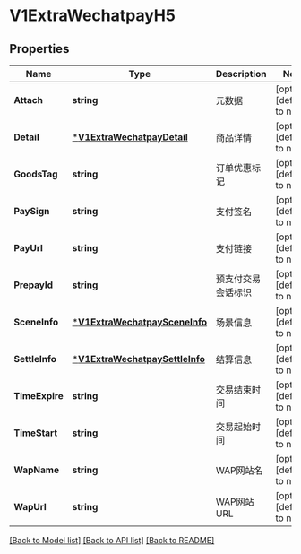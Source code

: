 # V1ExtraWechatpayH5

## Properties
Name | Type | Description | Notes
------------ | ------------- | ------------- | -------------
**Attach** | **string** | 元数据 | [optional] [default to null]
**Detail** | [***V1ExtraWechatpayDetail**](v1ExtraWechatpayDetail.md) | 商品详情 | [optional] [default to null]
**GoodsTag** | **string** | 订单优惠标记 | [optional] [default to null]
**PaySign** | **string** | 支付签名 | [optional] [default to null]
**PayUrl** | **string** | 支付链接 | [optional] [default to null]
**PrepayId** | **string** | 预支付交易会话标识 | [optional] [default to null]
**SceneInfo** | [***V1ExtraWechatpaySceneInfo**](v1ExtraWechatpaySceneInfo.md) | 场景信息 | [optional] [default to null]
**SettleInfo** | [***V1ExtraWechatpaySettleInfo**](v1ExtraWechatpaySettleInfo.md) | 结算信息 | [optional] [default to null]
**TimeExpire** | **string** | 交易结束时间 | [optional] [default to null]
**TimeStart** | **string** | 交易起始时间 | [optional] [default to null]
**WapName** | **string** | WAP网站名 | [optional] [default to null]
**WapUrl** | **string** | WAP网站URL | [optional] [default to null]

[[Back to Model list]](../README.md#documentation-for-models) [[Back to API list]](../README.md#documentation-for-api-endpoints) [[Back to README]](../README.md)


